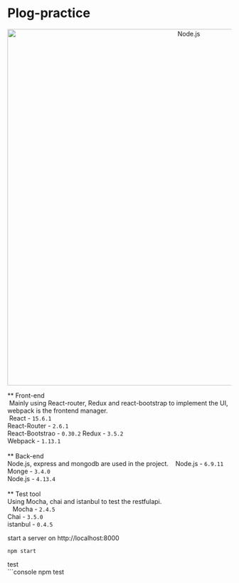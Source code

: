 # Plog-practice  

<p align="center">
    <img alt="Node.js" src="http://imgur.com/fL2nwgb.png" width="800"/>
</p>  
    
**  Front-end  
  Mainly using React-router, Redux and react-bootstrap to implement the UI, webpack is the frontend manager.  
    React - `15.6.1`  
    React-Router - `2.6.1`  
    React-Bootstrao - `0.30.2`
    Redux - `3.5.2`  
    Webpack - `1.13.1`  
    
**  Back-end  
  Node.js, express and mongodb are used in the project.
    Node.js - `6.9.11`  
    Monge - `3.4.0`  
    Node.js - `4.13.4`  
    
**  Test tool  
  Using Mocha, chai and istanbul to test the restfulapi.  
    Mocha - `2.4.5`  
    Chai - `3.5.0`  
    istanbul - `0.4.5`  
   
start a server on http://localhost:8000  
  ```console
npm start
```
  test    
    ```console
npm test
```
  
